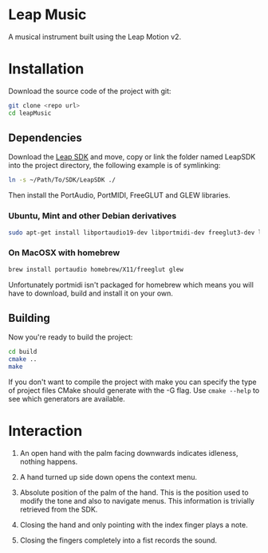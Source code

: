 Leap Music
==========

A musical instrument built using the Leap Motion v2.


Installation
============

Download the source code of the project with git:
```bash
git clone <repo url>
cd leapMusic
```

Dependencies
------------

Download the [Leap SDK](https://developer.leapmotion.com/) and move, copy or link the folder named LeapSDK into the project directory, the following example is of symlinking:

```bash
ln -s ~/Path/To/SDK/LeapSDK ./

```

Then install the PortAudio, PortMIDI, FreeGLUT and GLEW libraries.

### Ubuntu, Mint and other Debian derivatives


```bash
sudo apt-get install libportaudio19-dev libportmidi-dev freeglut3-dev libglew-dev libxmu-dev libxi-dev
```


### On MacOSX with homebrew

```bash
brew install portaudio homebrew/X11/freeglut glew
```

Unfortunately portmidi isn't packaged for homebrew which means you will have to download, build and install it on your own.


Building
--------

Now you're ready to build the project:

``` bash
cd build
cmake ..
make
```

If you don't want to compile the project with make you can specify the type of project files CMake should generate with the -G flag. Use ```cmake --help``` to see which generators are available.


Interaction
===========
1. An open hand with the palm facing downwards indicates idleness, nothing happens.

2. A hand turned up side down opens the context menu.

2. Absolute position of the palm of the hand. This is the position used to modify the tone and also to navigate menus. This information is trivially retrieved from the SDK.

3. Closing the hand and only pointing with the index finger plays a note.

4. Closing the fingers completely into a fist records the sound.
